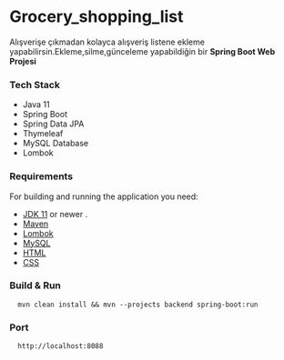 # Grocery_shopping_list

Alışverişe çıkmadan kolayca alışveriş listene ekleme yapabilirsin.Ekleme,silme,günceleme yapabildiğin bir **Spring Boot Web Projesi**



### Tech Stack 
 - Java 11
 - Spring Boot
 - Spring Data JPA
 - Thymeleaf
 - MySQL Database
 - Lombok
 
 
 ### Requirements

For building and running the application you need:
- [JDK 11](https://www.oracle.com/java/technologies/javase-jdk11-downloads.html) or newer . 
- [Maven](https://maven.apache.org)
- [Lombok](https://projectlombok.org/)
- [MySQL](https://www.mysql.com/)
- [HTML](https://html.com/)
- [CSS](https://www.w3.org/Style/CSS/Overview.en.html)

### Build & Run 

```
  mvn clean install && mvn --projects backend spring-boot:run
```
  
### Port
```
  http://localhost:8088
```
